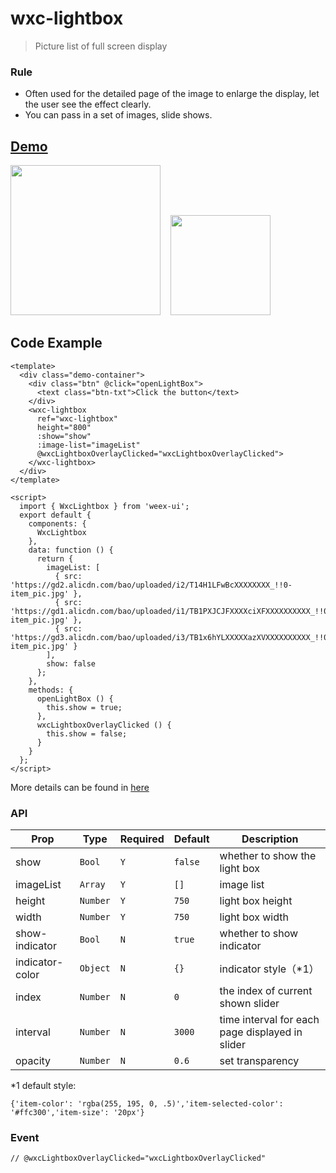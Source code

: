 # wxc-lightbox 

> Picture list of full screen display

### Rule
- Often used for the detailed page of the image to enlarge the display, let the user see the effect clearly.
- You can pass in a set of images, slide shows.
    
## [Demo](https://h5.m.taobao.com/trip/wxc-lightbox/index.html?_wx_tpl=https%3A%2F%2Fh5.m.taobao.com%2Ftrip%2Fwxc-lightbox%2Fdemo%2Findex.native-min.js)
<img src="https://gw.alipayobjects.com/zos/rmsportal/RzbkfaSHRYaJzdPrsgLj.gif" width="240"/>&nbsp;&nbsp;&nbsp;&nbsp;<img src="https://img.alicdn.com/tfs/TB1BGPdSpXXXXajaVXXXXXXXXXX-200-200.png" width="160"/>

## Code Example

```vue
<template>
  <div class="demo-container">
    <div class="btn" @click="openLightBox">
      <text class="btn-txt">Click the button</text>
    </div>
    <wxc-lightbox
      ref="wxc-lightbox"
      height="800"
      :show="show"
      :image-list="imageList"
      @wxcLightboxOverlayClicked="wxcLightboxOverlayClicked">
    </wxc-lightbox>
  </div>
</template>

<script>
  import { WxcLightbox } from 'weex-ui';
  export default {
    components: {
      WxcLightbox
    },
    data: function () {
      return {
        imageList: [
          { src: 'https://gd2.alicdn.com/bao/uploaded/i2/T14H1LFwBcXXXXXXXX_!!0-item_pic.jpg' },
          { src: 'https://gd1.alicdn.com/bao/uploaded/i1/TB1PXJCJFXXXXciXFXXXXXXXXXX_!!0-item_pic.jpg' },
          { src: 'https://gd3.alicdn.com/bao/uploaded/i3/TB1x6hYLXXXXXazXVXXXXXXXXXX_!!0-item_pic.jpg' }
        ],
        show: false
      };
    },
    methods: {
      openLightBox () {
        this.show = true;
      },
      wxcLightboxOverlayClicked () {
        this.show = false;
      }
    }
  };
</script>
```

More details can be found in [here](https://github.com/alibaba/weex-ui/blob/master/example/lightbox/index.vue)

### API

| Prop | Type | Required | Default | Description |
|-------------|------------|--------|-----|-----|
| show | `Bool` |`Y`| `false` | whether to show the light box |
| imageList | `Array` |`Y`| `[]` | image list |
| height | `Number` |`Y`| `750` | light box height |
| width | `Number` |`Y`| `750` | light box width |
| show-indicator | `Bool` |`N`| `true` |whether to show indicator|
| indicator-color | `Object` |`N`| `{}` | indicator style（*1）|
| index | `Number` |`N`| `0` | the index of current shown slider|
| interval | `Number` |`N`| `3000` | time interval for each page displayed in slider|
| opacity | `Number` |`N`| `0.6` |  set transparency |

*1 default style: 
```
{'item-color': 'rgba(255, 195, 0, .5)','item-selected-color': '#ffc300','item-size': '20px'}
```

### Event

```
// @wxcLightboxOverlayClicked="wxcLightboxOverlayClicked"
```

